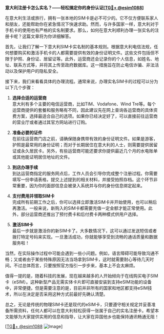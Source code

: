 **意大利注册卡怎么实名？——轻松搞定你的身份认证[[TG💪+ @esim1088](https://t.me/s/esim1088)]**

在意大利生活或旅行，拥有一张本地的SIM卡是必不可少的。它不仅方便联系家人和朋友，还能帮助你在紧急情况下快速求助。然而，与许多国家一样，意大利对于手机卡的使用也有严格的实名制要求。那么，如何在意大利顺利办理一张实名的注册卡呢？这篇文章将为你详细解答。

首先，让我们了解一下意大利SIM卡实名制的基本规则。根据意大利电信法规，任何想要购买和激活手机卡的人都需要提供有效的身份证明文件。这些文件包括但不限于护照、身份证、居留证等。此外，运营商还会记录你的个人信息，如姓名、地址、联系方式等，并将其上传至政府数据库。这一措施旨在防止电信诈骗、非法活动以及保护用户的隐私安全。

接下来，我们来看看具体的办理流程。通常来说，办理实名SIM卡的过程可以分为以下几个步骤：

1. **选择合适的运营商**  
   意大利有多个主要的电信运营商，比如TIM、Vodafone、Wind Tre等。每个运营商提供的套餐和服务略有不同，因此建议先在网上查询各运营商的具体资费方案，选择最适合自己的选项。如果你已经决定好了，可以直接前往运营商的营业厅或者通过其官方网站进行订购。

2. **准备必要的证件**  
   在前往运营商门店之前，请确保随身携带有效的身份证明文件。如果是游客，护照是最常用的身份证明；而对于长期居住在意大利的人士，则需要提供居留证或永久居民卡。另外，有些运营商可能还要求你提供最近几个月的水电账单或其他能证明居住地址的文件。

3. **到店办理手续**  
   到达运营商指定的服务网点后，工作人员会引导你完成整个注册过程。你需要填写一份申请表格，提交上述提到的相关材料，并接受拍照存档。这个环节非常重要，因为你的面部信息会被录入系统并与你的身份信息绑定起来。

4. **支付费用并领取SIM卡**  
   完成所有前期工作之后，你可以选择立即激活SIM卡并开始使用，也可以稍后再激活。一般来说，新购入的SIM卡都需要充值一定金额才能正常使用。此外，部分运营商还推出了预付费卡和后付费卡两种模式供用户选择。

5. **激活SIM卡**  
   最后一步就是激活你的新SIM卡了。大多数情况下，这可以通过发送短信或者拨打特定号码来实现。一旦激活成功，你就能够享受到流畅的通话质量和数据服务啦！

当然，在实际操作过程中可能会遇到一些小问题。例如，语言障碍可能导致沟通不畅；又或者由于某些特殊原因无法当场拿到SIM卡，这时就需要耐心等待几天时间。不过总体而言，只要按照官方指引一步步来，基本上不会太麻烦。

值得一提的是，随着科技的发展，现在越来越多的人开始倾向于在线购买电子SIM卡（eSIM）。这种新型产品无需实体卡片即可直接安装到支持eSIM功能的设备中，非常便捷。但是需要注意的是，目前并非所有的国家和地区都支持eSIM技术，所以在决定是否采用这种方式前最好先确认清楚。

总之，无论是传统的物理SIM卡还是现代的eSIM卡，只要遵守相关规定并妥善准备所需资料，任何人都可以在意大利轻松获得一张属于自己的实名注册卡。希望本文能够为大家提供实用的信息和指导，让大家在异国他乡也能保持通讯畅通无阻！  

[[TG💪+ @esim1088](https://t.me/s/esim1088) ![Image](https://i.postimg.cc/4NQfJmqS/Snipaste-2025-05-13-00-14-12.png)]